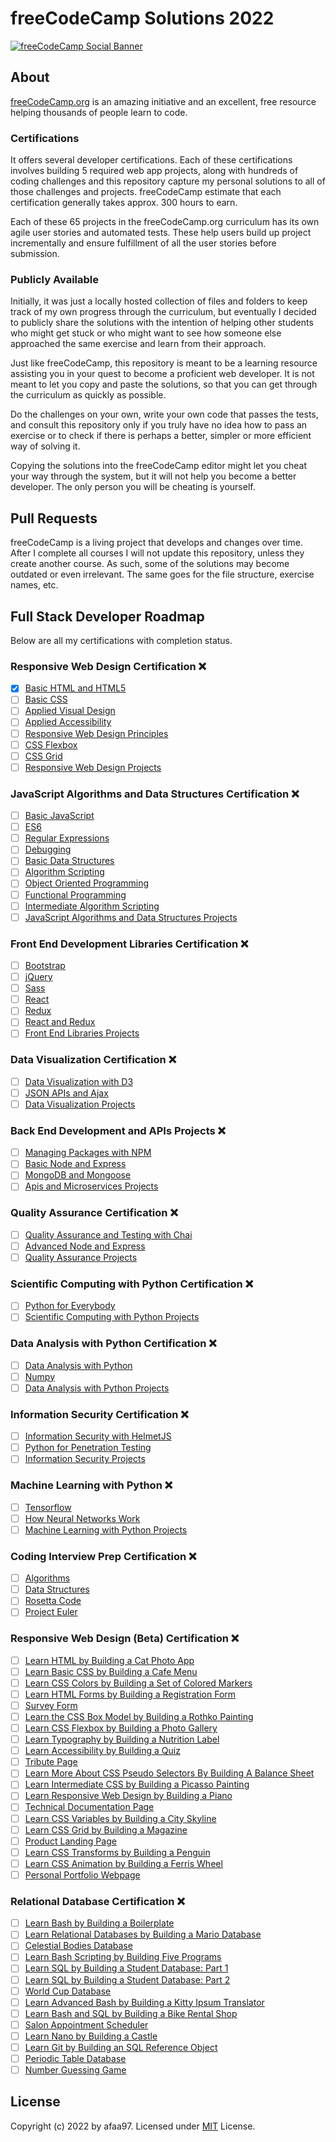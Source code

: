 # freeCodeCamp Solutions 2022

[![freeCodeCamp Social Banner](https://s3.amazonaws.com/freecodecamp/wide-social-banner.png)](https://www.freecodecamp.org/)

## About
[freeCodeCamp.org](https://www.freecodecamp.org/) is an amazing initiative and an excellent, free resource helping thousands of people learn to code. 

### Certifications

It offers several developer certifications. Each of these certifications involves building 5 required web app projects, along with hundreds of coding challenges and this repository capture my personal solutions to all of those challenges and projects. freeCodeCamp estimate that each certification generally takes approx. 300 hours to earn.

Each of these 65 projects in the freeCodeCamp.org curriculum has its own agile user stories and automated tests. These help users build up project incrementally and ensure fulfillment of all the user stories before submission.

### Publicly Available

Initially, it was just a locally hosted collection of files and folders to keep track of my own progress through the curriculum, but eventually I decided to publicly share the solutions with the intention of helping other students who might get stuck or who might want to see how someone else approached the same exercise and learn from their approach.

Just like freeCodeCamp, this repository is meant to be a learning resource assisting you in your quest to become a proficient web developer. It is not meant to let you copy and paste the solutions, so that you can get through the curriculum as quickly as possible. 

Do the challenges on your own, write your own code that passes the tests, and consult this repository only if you truly have no idea how to pass an exercise or to check if there is perhaps a better, simpler or more efficient way of solving it. 

Copying the solutions into the freeCodeCamp editor might let you cheat your way through the system, but it will not help you become a better developer. The only person you will be cheating is yourself. 

## Pull Requests
freeCodeCamp is a living project that develops and changes over time. After I complete all courses I will not update this repository, unless they create another course. As such, some of the solutions may become outdated or even irrelevant. The same goes for the file structure, exercise names, etc.

## Full Stack Developer Roadmap 
Below are all my certifications with completion status.

 ### Responsive Web Design Certification :x:

* [x] [Basic HTML and HTML5](#)
* [ ] [Basic CSS](#)
* [ ] [Applied Visual Design](#)
* [ ] [Applied Accessibility](#)
* [ ] [Responsive Web Design Principles](#)
* [ ] [CSS Flexbox](#)
* [ ] [CSS Grid](#)
* [ ] [Responsive Web Design Projects](#)

### JavaScript Algorithms and Data Structures Certification :x: 
* [ ] [Basic JavaScript](#)
* [ ] [ES6](#)
* [ ] [Regular Expressions](#)
* [ ] [Debugging](#)
* [ ] [Basic Data Structures](#)
* [ ] [Algorithm Scripting](#)
* [ ] [Object Oriented Programming](#)
* [ ] [Functional Programming](#)
* [ ] [Intermediate Algorithm Scripting](#)
* [ ] [JavaScript Algorithms and Data Structures Projects](#)

### Front End Development Libraries Certification :x:
* [ ] [Bootstrap](#)
* [ ] [jQuery](#)
* [ ] [Sass](#)
* [ ] [React](#)
* [ ] [Redux](#)
* [ ] [React and Redux](#)
* [ ] [Front End Libraries Projects](#)

### Data Visualization Certification :x:
* [ ] [Data Visualization with D3](#)
* [ ] [JSON APIs and Ajax](#)
* [ ] [Data Visualization Projects](#)

### Back End Development and APIs Projects :x:
* [ ] [Managing Packages with NPM](#)
* [ ] [Basic Node and Express](#)
* [ ] [MongoDB and Mongoose](#)
* [ ] [Apis and Microservices Projects](#)

### Quality Assurance Certification :x:
* [ ] [Quality Assurance and Testing with Chai](#)
* [ ] [Advanced Node and Express](#)
* [ ] [Quality Assurance Projects](#)

### Scientific Computing with Python Certification :x:
* [ ] [Python for Everybody](#)
* [ ] [Scientific Computing with Python Projects](#)

### Data Analysis with Python Certification :x:
* [ ] [Data Analysis with Python](#)
* [ ] [Numpy](#)
* [ ] [Data Analysis with Python Projects](#)

### Information Security Certification :x:
* [ ] [Information Security with HelmetJS](#)
* [ ] [Python for Penetration Testing](#)
* [ ] [Information Security Projects](#)

### Machine Learning with Python :x:
* [ ] [Tensorflow](#)
* [ ] [How Neural Networks Work](#)
* [ ] [Machine Learning with Python Projects](#)

### Coding Interview Prep Certification :x:
* [ ] [Algorithms](#)
* [ ] [Data Structures](#)
* [ ] [Rosetta Code](#)
* [ ] [Project Euler](#)

### Responsive Web Design (Beta) Certification :x:
* [ ] [Learn HTML by Building a Cat Photo App](#)
* [ ] [Learn Basic CSS by Building a Cafe Menu](#)
* [ ] [Learn CSS Colors by Building a Set of Colored Markers](#)
* [ ] [Learn HTML Forms by Building a Registration Form](#)
* [ ] [Survey Form](#)
* [ ] [Learn the CSS Box Model by Building a Rothko Painting](#)
* [ ] [Learn CSS Flexbox by Building a Photo Gallery](#)
* [ ] [Learn Typography by Building a Nutrition Label](#)
* [ ] [Learn Accessibility by Building a Quiz](#)
* [ ] [Tribute Page](#)
* [ ] [Learn More About CSS Pseudo Selectors By Building A Balance Sheet](#)
* [ ] [Learn Intermediate CSS by Building a Picasso Painting](#)
* [ ] [Learn Responsive Web Design by Building a Piano](#)
* [ ] [Technical Documentation Page](#)
* [ ] [Learn CSS Variables by Building a City Skyline](#)
* [ ] [Learn CSS Grid by Building a Magazine](#)
* [ ] [Product Landing Page](#)
* [ ] [Learn CSS Transforms by Building a Penguin](#)
* [ ] [Learn CSS Animation by Building a Ferris Wheel](#)
* [ ] [Personal Portfolio Webpage](#)

### Relational Database Certification :x:
* [ ] [Learn Bash by Building a Boilerplate](#)
* [ ] [Learn Relational Databases by Building a Mario Database](#)
* [ ] [Celestial Bodies Database](#)
* [ ] [Learn Bash Scripting by Building Five Programs](#)
* [ ] [Learn SQL by Building a Student Database: Part 1](#)
* [ ] [Learn SQL by Building a Student Database: Part 2](#)
* [ ] [World Cup Database](#)
* [ ] [Learn Advanced Bash by Building a Kitty Ipsum Translator](#)
* [ ] [Learn Bash and SQL by Building a Bike Rental Shop](#)
* [ ] [Salon Appointment Scheduler](#)
* [ ] [Learn Nano by Building a Castle](#)
* [ ] [Learn Git by Building an SQL Reference Object](#)
* [ ] [Periodic Table Database](#)
* [ ] [Number Guessing Game](#)

## License
Copyright (c) 2022 by afaa97. Licensed under [MIT](https://choosealicense.com/licenses/mit/) License.
